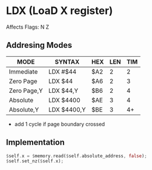 # LDX (LoaD X register)

Affects Flags: N Z

## Addresing Modes

|MODE        |SYNTAX       |HEX |LEN |TIM|
|------------|-------------|----|----|---|
|Immediate   |LDX #$44     |$A2 |2   |2  |
|Zero Page   |LDX $44      |$A6 |2   |3  |
|Zero Page,Y |LDX $44,Y    |$B6 |2   |4  |
|Absolute    |LDX $4400    |$AE |3   |4  |
|Absolute,Y  |LDX $4400,Y  |$BE |3   |4+ |

+ add 1 cycle if page boundary crossed

## Implementation

```rs
$self.x = $memory.read($self.absolute_address, false);
$self.set_nz($self.x);
```
